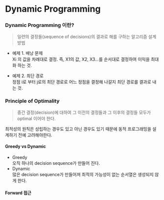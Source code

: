 # Dynamic Programming

### Dynamic Programming 이란? 
> 일련의 결정들(sequence of decisions)의 결과로 해를 구하는 알고리즘 설계 방법

* 예제 1. 배낭 문제    
Xi 의 값을 차례대로 결정. 즉, X1의 값, X2, X3...를 순서대로 결정하여 이익을 최대화 하는 것. 

* 예제 2. 최단 경로    
정점 i로 부터 j로의 최단 경로로  어느 정점을 결정해 나갈지 최단 경로를 결과로 내는 것. 


### Principle of Optimality 
> 중간 결정(decision)에 대하여 그 이전의 결정들과 그  이후의 결정들 모두가 optimal 이어야 한다. 
>
최적성의 원칙은 성립하는 경우도 있고 아닌 경우도 있기 때문에 동적 프로그래밍을 설계하기 전예 고려해야한다. 

#### Greedy vs Dynamic 
* Greedy    
오직 하나의 decision sequence가 만들어 진다. 
* Dynamic    
많은 decision sequence가 만들어져 최적의 가능성이 없는 순서열은 생성되지 않게 한다. 

#### Forward 접근

